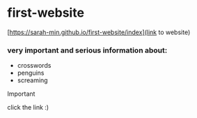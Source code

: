 # first-website
[https://sarah-min.github.io/first-website/index](link to website)

### very important and serious information about:
- crosswords
- penguins
- screaming

> [!IMPORTANT]
> click the link :)

